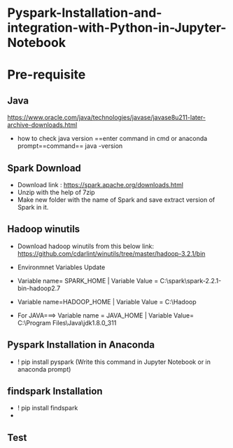# Pyspark-Installation-and-integration-with-Python-in-Jupyter-Notebook
# Pre-requisite
## Java

https://www.oracle.com/java/technologies/javase/javase8u211-later-archive-downloads.html
- how to check java version ==enter command in cmd or anaconda prompt==command== java -version

## Spark Download

- Download link : https://spark.apache.org/downloads.html
- Unzip with the help of 7zip
- Make new folder with the name of Spark and save extract version of Spark in it.

## Hadoop winutils

- Download hadoop winutils from this below link:
https://github.com/cdarlint/winutils/tree/master/hadoop-3.2.1/bin
- Environmnet Variables Update

- Variable name= SPARK_HOME | Variable Value = C:\spark\spark-2.2.1-bin-hadoop2.7

- Variable name=HADOOP_HOME | Variable Value = C:\Hadoop

- For JAVA===> Variable name = JAVA_HOME | Variable Value= C:\Program Files\Java\jdk1.8.0_311


## Pyspark Installation in Anaconda
- ! pip install pyspark (Write this command in Jupyter Notebook or in anaconda prompt)

## findspark Installation

- ! pip install findspark
- 
## Test
